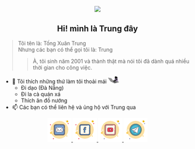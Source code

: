 <p align="center">
  <img src="https://github.com/thompsonemerson/thompsonemerson/raw/master/cover-thompson.png" height="200"/>
</p>
<h2 align="center">Hi! mình là Trung đây</h2>

> Tôi tên là: Tống Xuân Trung <br>
> Nhưng các bạn có thể gọi tôi là: Trung <br>
>> À, tôi sinh năm 2001 và thành thật mà nói tôi đã dành quá nhiều thời gian cho công việc.<br>



- 👀 Tôi thích những thứ làm tôi thoải mái <img height="20px" src="https://raw.githubusercontent.com//dieenx/dieenx/main/README/catcode.gif?raw=true">
  - Đi dạo (Đà Nẵng)
  - Đi la cà quán xá
  - Thích ăn đồ nướng 
- 📫 Các bạn có thể liên hệ và ủng hộ với Trung qua


<p align="center">
    <a href="mailto:lienhe@sata.pro.vn">
    <img height="64px" src="https://raw.githubusercontent.com/dieenx/dieenx/main/icons/mail.svg">
  </a>
  <a href="https://www.facebook.com/tongxuantrung.2001">
    <img height="64px" src="https://raw.githubusercontent.com/dieenx/dieenx/main/icons/facebook.svg">
  </a>
  <a href="https://www.youtube.com/@tolatrung">
    <img height="64px" src="https://raw.githubusercontent.com/dieenx/dieenx/main/icons/youtube.svg">
  </a>
    <a href="https://t.me/tongxuantrung">
    <img height="64px" src="https://raw.githubusercontent.com/dieenx/dieenx/main/icons/telegram-app.svg">
  </a>
